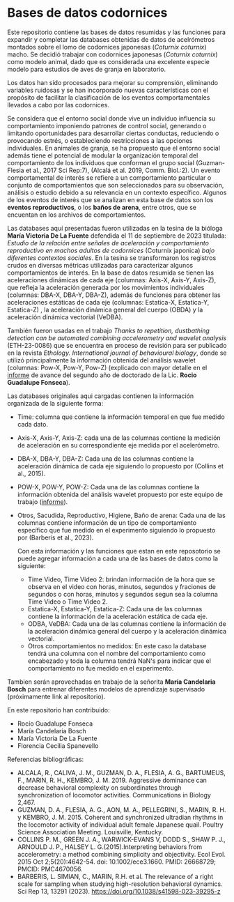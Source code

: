 # Bases de datos codornices

Este repositorio contiene las bases de datos resumidas y las funciones para expandir y completar las databases obtenidas de datos de acelrómetros montados sobre el lomo de codornices japonesas (_Coturnix coturnix_) macho. Se decidió trabajar con codornices japonesas (_Coturnix coturnix_) como modelo animal, dado que es considerada una excelente especie modelo para estudios de aves de granja en laboratorio.

Los datos han sido procesados para mejorar su comprensión, eliminando variables ruidosas y se han incorporado nuevas características con el propósito de facilitar la clasificación de los eventos comportamentales llevados a cabo por las codornices.

Se considera que el entorno social donde vive un individuo influencia su comportamiento imponiendo patrones de control social, generando o limitando oportunidades para desarrollar ciertas conductas, reduciendo o provocando estrés, o estableciendo restricciones a las opciones individuales. En animales de granja, se ha propuesto que el entorno social además tiene el potencial de modular la organización temporal del comportamiento de los individuos que conforman el grupo social (Guzman-Flesia et al., 2017 Sci Rep:7), (Alcalá et al. 2019, Comm. Biol.:2). Un evento comportamental de interés se refiere a un comportamiento particular o conjunto de comportamientos que son seleccionados para su observación, análisis o estudio debido a su relevancia en un contexto específico. Algunos de los eventos de interés que se analizan en esta base de datos son los **eventos reproductivos**, o los **baños de arena**, entre otros, que se encuentan en los archivos de comportamientos.

Las databases aquí presentadas fueron utilizadas en la tesina de la bióloga **María Victoria De La Fuente** defendida el 11 de septiembre de 2023 titulada: _Estudio de la relación entre señales de aceleración y comportamiento reproductivo en machos adultos de codornices_ (Coturnix japonica) _bajo diferentes contextos sociales_. En la tesina se transformaron los registros crudos en diversas métricas utilizadas para caracterizar algunos comportamientos de interés. En la base de datos resumida se tienen las aceleraciones dinámicas de cada eje (columnas: Axis-X, Axis-Y, Axis-Z), que refleja la aceleración generada por los movimientos individuales (columnas: DBA-X, DBA-Y, DBA-Z), además de funciones para obtener las aceleraciones estáticas de cada eje (columnas: Estatica-X, Estatica-Y, Estatica-Z) , la aceleración dinámica general del cuerpo (OBDA) y la aceleración dinámica vectorial (VeDBA).

También fueron usadas en el trabajo _Thanks to repetition, dustbathing detection can be automated combining accelerometry and wavelet analysis_ (ETH-23-0086) que se encuentra en proceso de revisión para ser publicado en la revista _Ethology. International journal of behavioural biology_, donde se utilizó principalmente la información obtenida del análisis wavelet (columnas: Pow-X, Pow-Y, Pow-Z) (explicado con mayor detalle en el [informe](https://github.com/rofonseca/Doctorado-Reunion_Anual/blob/main/Informe_CA_2023_FONSECA.pdf) de avance del segundo año de doctorado de la Lic. **Rocio Guadalupe Fonseca**).

Las databases originales aqui cargadas contienen la información organizada de la siguiente forma:
* Time: columna que contiene la información temporal en que fue medido cada dato.
* Axis-X, Axis-Y, Axis-Z: cada una de las columnas contiene la medición de aceleración en su correspondiente eje medida por el acelerómetro.
* DBA-X, DBA-Y, DBA-Z: Cada una de las columnas contiene la aceleración dinámica de cada eje siguiendo lo propuesto por (Collins et al., 2015).
* POW-X, POW-Y, POW-Z: Cada una de las columnas contiene la información obtenida del análisis wavelet propuesto por este equipo de trabajo ([informe](https://github.com/rofonseca/Doctorado-Reunion_Anual/blob/main/Informe_CA_2023_FONSECA.pdf)).
* Otros, Sacudida, Reproductivo, Higiene, Baño de arena: Cada una de las columnas contiene información de un tipo de comportamiento específico que fue medido en el experimento siguiendo lo propuesto por (Barberis et al., 2023).

  Con esta información y las funciones que estan en este reposotorio se puede agregar información a cada una de las bases de datos como la siguiente:
  * Time Video, Time Video 2: brindan información de la hora que se observa en el video con horas, minutos, segundos y fraciones de segundos o con horas, minutos y segundos segun sea la columna Time Video o Time Video 2.
  * Estatica-X, Estatica-Y, Estatica-Z: Cada una de las columnas contiene la información de la aceleración estática de cada eje.
  * ODBA, VeDBA:  Cada una de las columnas contiene la información de la aceleración dinámica general del cuerpo y la aceleración dinámica vectorial.
  * Otros comportamientos no medidos: En este caso la database tendrá una columna con el nombre del comportamiento como encabezado y toda la columna tendrá NaN's para indicar que el comportamiento no fue medido en el experimento.

Tambien serán aprovechadas en trabajo de la señorita **María Candelaria Bosch** para entrenar diferentes modelos de aprendizaje supervisado (próximamente link al repositorio).

En este repositorio han contribuido:
- Rocío Guadalupe Fonseca
- María Candelaria Bosch
- María Victoria De La Fuente
- Florencia Cecilia Spanevello

Referencias bibliográficas:
- ALCALA, R., CALIVA, J. M., GUZMAN, D. A., FLESIA, A. G., BARTUMEUS, F., MARIN, R. H., KEMBRO, J. M. 2019. Aggressive dominance can decrease behavioral complexity on subordinates through synchronization of locomotor activities. Communications in Biology 2,467.
- GUZMAN, D. A., FLESIA, A. G., AON, M. A., PELLEGRINI, S., MARIN, R. H. y KEMBRO, J. M. 2015. Coherent and synchronized ultradian rhythms in the locomotor activity of individual adult female Japanese quail. Poultry Science Association Meeting. Louisville, Kentucky.
- COLLINS P. M., GREEN J. A., WARWICK-EVANS V, DODD S., SHAW P. J., ARNOULD J. P., HALSEY L. G.(2015).Interpreting behaviors from accelerometry: a method combining
simplicity and objectivity. Ecol Evol. 2015 Oct 2;5(20):4642-54. doi: 10.1002/ece3.1660. PMID: 26668729; PMCID: PMC4670056.
- BARBERIS, L. SIMIAN, C., MARIN, R.H. et al. The relevance of a right scale for sampling when studying high-resolution behavioral dynamics. Sci Rep 13, 13291 (2023). https://doi.org/10.1038/s41598-023-39295-z
